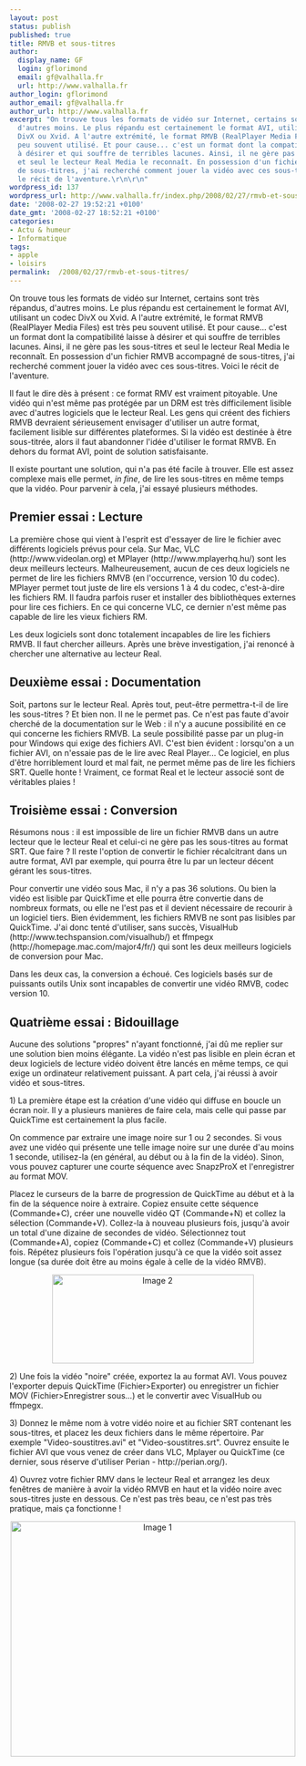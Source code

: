 ```yaml
---
layout: post
status: publish
published: true
title: RMVB et sous-titres
author:
  display_name: GF
  login: gflorimond
  email: gf@valhalla.fr
  url: http://www.valhalla.fr
author_login: gflorimond
author_email: gf@valhalla.fr
author_url: http://www.valhalla.fr
excerpt: "On trouve tous les formats de vidéo sur Internet, certains sont très répandus,
  d'autres moins. Le plus répandu est certainement le format AVI, utilisant un codec
  DivX ou Xvid. A l'autre extrémité, le format RMVB (RealPlayer Media Files) est très
  peu souvent utilisé. Et pour cause... c'est un format dont la compatibilité laisse
  à désirer et qui souffre de terribles lacunes. Ainsi, il ne gère pas les sous-titres
  et seul le lecteur Real Media le reconnaît. En possession d'un fichier RMVB accompagné
  de sous-titres, j'ai recherché comment jouer la vidéo avec ces sous-titres. Voici
  le récit de l'aventure.\r\n\r\n"
wordpress_id: 137
wordpress_url: http://www.valhalla.fr/index.php/2008/02/27/rmvb-et-sous-titres/
date: '2008-02-27 19:52:21 +0100'
date_gmt: '2008-02-27 18:52:21 +0100'
categories:
- Actu & humeur
- Informatique
tags:
- apple
- loisirs
permalink:  /2008/02/27/rmvb-et-sous-titres/
---
```

<p>On trouve tous les formats de vidéo sur Internet, certains sont très répandus, d'autres moins. Le plus répandu est certainement le format AVI, utilisant un codec DivX ou Xvid. A l'autre extrémité, le format RMVB (RealPlayer Media Files) est très peu souvent utilisé. Et pour cause... c'est un format dont la compatibilité laisse à désirer et qui souffre de terribles lacunes. Ainsi, il ne gère pas les sous-titres et seul le lecteur Real Media le reconnaît. En possession d'un fichier RMVB accompagné de sous-titres, j'ai recherché comment jouer la vidéo avec ces sous-titres. Voici le récit de l'aventure.</p>
<p><a id="more"></a><a id="more-137"></a></p>
<p>Il faut le dire dès à présent : ce format RMV est vraiment pitoyable. Une vidéo qui n'est même pas protégée par un DRM est très difficilement lisible avec d'autres logiciels que le lecteur Real. Les gens qui créent des fichiers RMVB devraient sérieusement envisager d'utiliser un autre format, facilement lisible sur différentes plateformes. Si la vidéo est destinée à être sous-titrée, alors il faut abandonner l'idée d'utiliser le format RMVB. En dehors du format AVI, point de solution satisfaisante.</p>
<p>Il existe pourtant une solution, qui n'a pas été facile à trouver. Elle est assez complexe mais elle permet, <i>in fine</i>, de lire les sous-titres en même temps que la vidéo. Pour parvenir à cela, j'ai essayé plusieurs méthodes.</p>
<h2>Premier essai : Lecture</h2>
<p>La première chose qui vient à l'esprit est d'essayer de lire le fichier avec différents logiciels prévus pour cela. Sur Mac, VLC (http://www.videolan.org) et MPlayer (http://www.mplayerhq.hu/) sont les deux meilleurs lecteurs. Malheureusement, aucun de ces deux logiciels ne permet de lire les fichiers RMVB (en l'occurrence, version 10 du codec). MPlayer permet tout juste de lire els versions 1 à 4 du codec, c'est-à-dire les fichiers RM. Il faudra parfois ruser et installer des bibliothèques externes pour lire ces fichiers. En ce qui concerne VLC, ce dernier n'est même pas capable de lire les vieux fichiers RM.</p>
<p>Les deux logiciels sont donc totalement incapables de lire les fichiers RMVB. Il faut chercher ailleurs. Après une brève investigation, j'ai renoncé à chercher une alternative au lecteur Real.</p>
<h2>Deuxième essai : Documentation</h2>
<p>Soit, partons sur le lecteur Real. Après tout, peut-être permettra-t-il de lire les sous-titres ? Et bien non. Il ne le permet pas. Ce n'est pas faute d'avoir cherché de la documentation sur le Web : il n'y a aucune possibilité en ce qui concerne les fichiers RMVB. La seule possibilité passe par un plug-in pour Windows qui exige des fichiers AVI. C'est bien évident : lorsqu'on a un fichier AVI, on n'essaie pas de le lire avec Real Player... Ce logiciel, en plus d'être horriblement lourd et mal fait, ne permet même pas de lire les fichiers SRT. Quelle honte ! Vraiment, ce format Real et le lecteur associé sont de véritables plaies !</p>
<h2>Troisième essai : Conversion</h2>
<p>Résumons nous : il est impossible de lire un fichier RMVB dans un autre lecteur que le lecteur Real et celui-ci ne gère pas les sous-titres au format SRT. Que faire ? Il reste l'option de convertir le fichier récalcitrant dans un autre format, AVI par exemple, qui pourra être lu par un lecteur décent gérant les sous-titres.</p>
<p>Pour convertir une vidéo sous Mac, il n'y a pas 36 solutions. Ou bien la vidéo est lisible par QuickTime et elle pourra être convertie dans de nombreux formats, ou elle ne l'est pas et il devient nécessaire de recourir à un logiciel tiers. Bien évidemment, les fichiers RMVB ne sont pas lisibles par QuickTime. J'ai donc tenté d'utiliser, sans succès, VisualHub (http://www.techspansion.com/visualhub/) et ffmpegx (http://homepage.mac.com/major4/fr/) qui sont les deux meilleurs logiciels de conversion pour Mac.</p>
<p>Dans les deux cas, la conversion a échoué. Ces logiciels basés sur de puissants outils Unix sont incapables de convertir une vidéo RMVB, codec version 10.</p>
<h2>Quatrième essai : Bidouillage</h2>
<p>Aucune des solutions "propres" n'ayant fonctionné, j'ai dû me replier sur une solution bien moins élégante. La vidéo n'est pas lisible en plein écran et deux logiciels de lecture vidéo doivent être lancés en même temps, ce qui exige un ordinateur relativement puissant. A part cela, j'ai réussi à avoir vidéo et sous-titres.</p>
<p>1) La première étape est la création d'une vidéo qui diffuse en boucle un écran noir. Il y a plusieurs manières de faire cela, mais celle qui passe par QuickTime est certainement la plus facile. </p>
<p>On commence par extraire une image noire sur 1 ou 2 secondes. Si vous avez une vidéo qui présente une telle image noire sur une durée d'au moins 1 seconde, utilisez-la (en général, au début ou à la fin de la vidéo). Sinon, vous pouvez capturer une courte séquence avec SnapzProX et l'enregistrer au format MOV.</p>
<p>Placez le curseurs de la barre de progression de QuickTime au début et à la fin de la séquence noire à extraire. Copiez ensuite cette séquence (Commande+C), créer une nouvelle vidéo QT (Commande+N) et collez la sélection (Commande+V). Collez-la à nouveau plusieurs fois, jusqu'à avoir un total d'une dizaine de secondes de vidéo. Sélectionnez tout (Commande+A), copiez (Commande+C) et collez (Commande+V) plusieurs fois. Répétez plusieurs fois l'opération jusqu'à ce que la vidéo soit assez longue (sa durée doit être au moins égale à celle de la vidéo RMVB).</p>
<p><center><a href="http://www.flickr.com/photos/valhallafr/2296768636/" title="Image 2 de GF @ valhalla.fr, sur Flickr"><img src="http://farm4.static.flickr.com/3241/2296768636_6d67806efa_o.png" width="354" height="156" alt="Image 2" /></a></center></p>
<p>2) Une fois la vidéo "noire" créée, exportez la au format AVI. Vous pouvez l'exporter depuis QuickTime (Fichier>Exporter) ou enregistrer un fichier MOV (Fichier>Enregistrer sous...) et le convertir avec VisualHub ou ffmpegx.</p>
<p>3) Donnez le même nom à votre vidéo noire et au fichier SRT contenant les sous-titres, et placez les deux fichiers dans le même répertoire. Par exemple "Video-soustitres.avi" et "Video-soustitres.srt". Ouvrez ensuite le fichier AVI que vous venez de créer dans VLC, Mplayer ou QuickTime (ce dernier, sous réserve d'utiliser Perian - http://perian.org/).</p>
<p>4) Ouvrez votre fichier RMV dans le lecteur Real et arrangez les deux fenêtres de manière à avoir la vidéo RMVB en haut et la vidéo noire avec sous-titres juste en dessous. Ce n'est pas très beau, ce n'est pas très pratique, mais ça fonctionne !</p>
<p><center><a href="http://www.flickr.com/photos/valhallafr/2296763256/" title="Image 1 de GF @ valhalla.fr, sur Flickr"><img src="http://farm4.static.flickr.com/3294/2296763256_c0229d8812.jpg" width="500" height="413" alt="Image 1" /></a></center></p>
